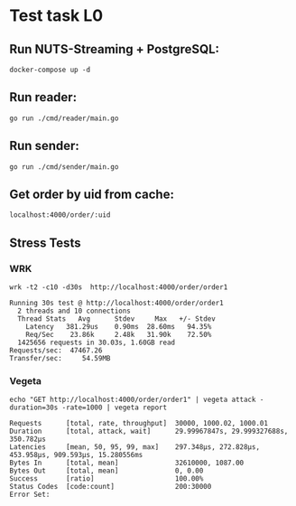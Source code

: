# Test task L0
## Run NUTS-Streaming + PostgreSQL:
```
docker-compose up -d
```
## Run reader:
```
go run ./cmd/reader/main.go
```
## Run sender:
```
go run ./cmd/sender/main.go
```
## Get order by uid from cache:
```
localhost:4000/order/:uid
```

## Stress Tests
### WRK

```
wrk -t2 -c10 -d30s  http://localhost:4000/order/order1

Running 30s test @ http://localhost:4000/order/order1
  2 threads and 10 connections
  Thread Stats   Avg      Stdev     Max   +/- Stdev
    Latency   381.29us    0.90ms  28.60ms   94.35%
    Req/Sec    23.86k     2.48k   31.90k    72.50%
  1425656 requests in 30.03s, 1.60GB read
Requests/sec:  47467.26
Transfer/sec:     54.59MB
```

### Vegeta
```
echo "GET http://localhost:4000/order/order1" | vegeta attack -duration=30s -rate=1000 | vegeta report

Requests      [total, rate, throughput]  30000, 1000.02, 1000.01
Duration      [total, attack, wait]      29.99967847s, 29.999327688s, 350.782µs
Latencies     [mean, 50, 95, 99, max]    297.348µs, 272.828µs, 453.958µs, 909.593µs, 15.280556ms
Bytes In      [total, mean]              32610000, 1087.00
Bytes Out     [total, mean]              0, 0.00
Success       [ratio]                    100.00%
Status Codes  [code:count]               200:30000  
Error Set:
```